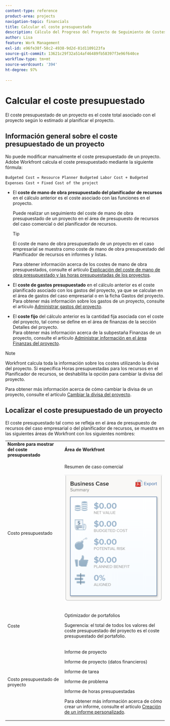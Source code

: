 ```yaml
---
content-type: reference
product-area: projects
navigation-topic: financials
title: Calcular el coste presupuestado
description: Cálculo del Progreso del Proyecto de Seguimiento de Costes Presupuestados con un Informe de Utilización
author: Lisa
feature: Work Management
exl-id: e96fe38f-58c2-4938-9d2d-81d1109123fa
source-git-commit: 13621c29f32a514af46489fb58397f3e96f640ce
workflow-type: tm+mt
source-wordcount: '394'
ht-degree: 97%

---
```


# Calcular el coste presupuestado

<!--
<div data-mc-conditions="QuicksilverOrClassic.Draft mode">
<p>(NOTE: This article is linked from "Tracking Project Progress with a Utilization Report"</p>
<p>Keep the structure of this article similar to Calculating Budgeted Labor Cost)</p>
</div>
-->

El coste presupuestado de un proyecto es el coste total asociado con el proyecto según lo estimado al planificar el proyecto.

## Información general sobre el coste presupuestado de un proyecto

No puede modificar manualmente el coste presupuestado de un proyecto. Adobe Workfront calcula el coste presupuestado mediante la siguiente fórmula:

`Budgeted Cost = Resource Planner Budgeted Labor Cost + Budgeted Expenses Cost + Fixed Cost of the project`

* El **coste de mano de obra presupuestado del planificador de recursos** en el cálculo anterior es el coste asociado con las funciones en el proyecto.

  Puede realizar un seguimiento del coste de mano de obra presupuestado de un proyecto en el área de presupuesto de recursos del caso comercial o del planificador de recursos.

  >[!TIP]
  >
  >  El coste de mano de obra presupuestado de un proyecto en el caso empresarial se muestra como coste de mano de obra presupuestado del Planificador de recursos en informes y listas.

  Para obtener información acerca de los costes de mano de obra presupuestados, consulte el artículo [Explicación del coste de mano de obra presupuestado y las horas presupuestadas de los proyectos](../../../manage-work/projects/project-finances/budgeted-labor-cost.md).

* El **coste de gastos presupuestado** en el cálculo anterior es el coste planificado asociado con los gastos del proyecto, ya que se calculan en el área de gastos del caso empresarial o en la ficha Gastos del proyecto.\
  Para obtener más información sobre los gastos de un proyecto, consulte el artículo [Administrar gastos del proyecto](../../../manage-work/projects/project-finances/manage-project-expenses.md).

* El **coste fijo** del cálculo anterior es la cantidad fija asociada con el coste del proyecto, tal como se define en el área de finanzas de la sección Detalles del proyecto.\
  Para obtener más información acerca de la subpestaña Finanzas de un proyecto, consulte el artículo [Administrar información en el área Finanzas del proyecto](../../../manage-work/projects/project-finances/manage-project-finance-area.md).

>[!NOTE]
>
>Workfront calcula toda la información sobre los costes utilizando la divisa del proyecto. Si especifica Horas presupuestadas para los recursos en el Planificador de recursos, se deshabilita la opción para cambiar la divisa del proyecto.
>
>Para obtener más información acerca de cómo cambiar la divisa de un proyecto, consulte el artículo [Cambiar la divisa del proyecto](../../../manage-work/projects/project-finances/change-project-currency.md).

## Localizar el coste presupuestado de un proyecto

El coste presupuestado tal como se refleja en el área de presupuesto de recursos del caso empresarial o del planificador de recursos, se muestra en las siguientes áreas de Workfront con los siguientes nombres:

<table style="table-layout:auto"> 
   <col> 
   <col> 
   <tbody> 
    <tr> 
     <td><strong>Nombre para mostrar del coste presupuestado</strong></td> 
     <td><strong>Área de Workfront</strong></td> 
    </tr> 
    <tr> 
     <td>Costo presupuestado</td> 
     <td> <p>Resumen de caso comercial</p> <p> <img src="assets/business-case-summary-qs-350x453.png" style="width: 350;height: 453;"> </p> </td> 
    </tr> 
    <tr> 
     <td>Coste</td> 
     <td> <p>Optimizador de portafolios</p> <p>Sugerencia: el total de todos los valores del coste presupuestado del proyecto es el coste presupuestado del portafolio.</p> </td> 
    </tr> 
    <tr> 
     <td>Costo presupuestado de proyecto</td> 
     <td> <!--
       <p data-mc-conditions="QuicksilverOrClassic.Draft mode">Resource Estimates report (NOTE: this was removed with flash)</p>
      --> <p>Informe de proyecto</p> <p>Informe de proyecto (datos financieros)</p> <p>Informe de tarea</p> <p>Informe de problema</p> <p>Informe de horas presupuestadas</p> <p>Para obtener más información acerca de cómo crear un informe, consulte el artículo <a href="../../../reports-and-dashboards/reports/creating-and-managing-reports/create-custom-report.md" class="MCXref xref">Creación de un informe personalizado</a>.</p> </td> 
    </tr> 
   </tbody> 
  </table>
